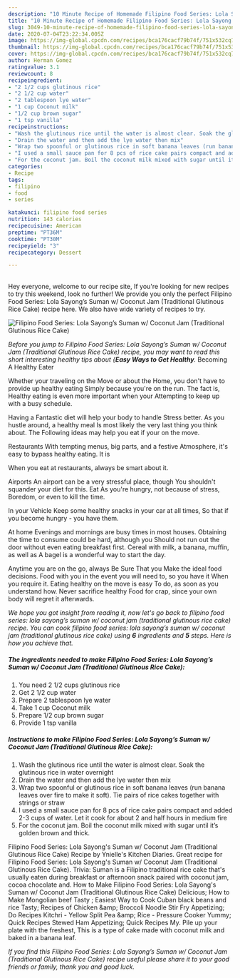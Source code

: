 ```yaml
---
description: "10 Minute Recipe of Homemade Filipino Food Series: Lola Sayong’s Suman w/ Coconut Jam (Traditional Glutinous Rice Cake)"
title: "10 Minute Recipe of Homemade Filipino Food Series: Lola Sayong’s Suman w/ Coconut Jam (Traditional Glutinous Rice Cake)"
slug: 3049-10-minute-recipe-of-homemade-filipino-food-series-lola-sayongs-suman-w-coconut-jam-traditional-glutinous-rice-cake
date: 2020-07-04T23:22:34.005Z
image: https://img-global.cpcdn.com/recipes/bca176cacf79b74f/751x532cq70/filipino-food-series-lola-sayongs-suman-w-coconut-jam-traditional-glutinous-rice-cake-recipe-main-photo.jpg
thumbnail: https://img-global.cpcdn.com/recipes/bca176cacf79b74f/751x532cq70/filipino-food-series-lola-sayongs-suman-w-coconut-jam-traditional-glutinous-rice-cake-recipe-main-photo.jpg
cover: https://img-global.cpcdn.com/recipes/bca176cacf79b74f/751x532cq70/filipino-food-series-lola-sayongs-suman-w-coconut-jam-traditional-glutinous-rice-cake-recipe-main-photo.jpg
author: Herman Gomez
ratingvalue: 3.1
reviewcount: 8
recipeingredient:
- "2 1/2 cups glutinous rice"
- "2 1/2 cup water"
- "2 tablespoon lye water"
- "1 cup Coconut milk"
- "1/2 cup brown sugar"
- "1 tsp vanilla"
recipeinstructions:
- "Wash the glutinous rice until the water is almost clear. Soak the glutinous rice in water overnight"
- "Drain the water and then add the lye water then mix"
- "Wrap two spoonful or glutinous rice in soft banana leaves (run banana leaves over fire to make it soft). Tie pairs of rice cakes together with strings or straw"
- "I used a small sauce pan for 8 pcs of rice cake pairs compact and added 2-3 cups of water. Let it cook for about 2 and half hours in medium fire"
- "For the coconut jam. Boil the coconut milk mixed with sugar until it’s golden brown and thick."
categories:
- Recipe
tags:
- filipino
- food
- series

katakunci: filipino food series 
nutrition: 143 calories
recipecuisine: American
preptime: "PT36M"
cooktime: "PT30M"
recipeyield: "3"
recipecategory: Dessert

---
```

<br>
Hey everyone, welcome to our recipe site, If you're looking for new recipes to try this weekend, look no further! We provide you only the perfect Filipino Food Series: Lola Sayong’s Suman w/ Coconut Jam (Traditional Glutinous Rice Cake) recipe here. We also have wide variety of recipes to try.
<br>


![Filipino Food Series: Lola Sayong’s Suman w/ Coconut Jam (Traditional Glutinous Rice Cake)](https://img-global.cpcdn.com/recipes/bca176cacf79b74f/751x532cq70/filipino-food-series-lola-sayongs-suman-w-coconut-jam-traditional-glutinous-rice-cake-recipe-main-photo.jpg)

<i>Before you jump to Filipino Food Series: Lola Sayong’s Suman w/ Coconut Jam (Traditional Glutinous Rice Cake) recipe, you may want to read this short interesting healthy tips about {<strong>Easy Ways to Get Healthy</strong>.</i>
Becoming A Healthy Eater

Whether your traveling on the Move or about the
Home, you don't have to provide up healthy eating
Simply because you're on the run. The fact is,
Healthy eating is even more important when your
Attempting to keep up with a busy schedule.

Having a Fantastic diet will help your body to handle
Stress better. As you hustle around, a healthy meal
Is most likely the very last thing you think about. The
Following ideas may help you eat if your on the move.

Restaurants
With tempting menus, big parts, and a festive
Atmosphere, it's easy to bypass healthy eating. It is 


When you eat at restaurants, always be smart
about it.

Airports
An airport can be a very stressful place, though 
You shouldn't squander your diet for this. Eat
As you're hungry, not because of stress,
Boredom, or even to kill the time.

In your Vehicle 
Keep some healthy snacks in your car at all times,
So that if you become hungry - you have them.

At home
Evenings and mornings are busy times in most houses.
Obtaining the time to consume could be hard, although you
Should not run out the door without even eating breakfast
first. Cereal with milk, a banana, muffin, as well as 
A bagel is a wonderful way to start the day.

Anytime you are on the go, always Be Sure That you
Make the ideal food decisions. 
Food with you in the event you will need to, so you have it
When you require it. Eating healthy on the move is easy
To do, as soon as you understand how. Never sacrifice healthy
Food for crap, since your own body will regret it afterwards.


<i>We hope you got insight from reading it, now let's go back to filipino food series: lola sayong’s suman w/ coconut jam (traditional glutinous rice cake) recipe. You can cook filipino food series: lola sayong’s suman w/ coconut jam (traditional glutinous rice cake) using <strong>6</strong> ingredients and <strong>5</strong> steps. Here is how you achieve that.
</i>

##### The ingredients needed to make Filipino Food Series: Lola Sayong’s Suman w/ Coconut Jam (Traditional Glutinous Rice Cake):

1. You need 2 1/2 cups glutinous rice
1. Get 2 1/2 cup water
1. Prepare 2 tablespoon lye water
1. Take 1 cup Coconut milk
1. Prepare 1/2 cup brown sugar
1. Provide 1 tsp vanilla


##### Instructions to make Filipino Food Series: Lola Sayong’s Suman w/ Coconut Jam (Traditional Glutinous Rice Cake):

1. Wash the glutinous rice until the water is almost clear. Soak the glutinous rice in water overnight
1. Drain the water and then add the lye water then mix
1. Wrap two spoonful or glutinous rice in soft banana leaves (run banana leaves over fire to make it soft). Tie pairs of rice cakes together with strings or straw
1. I used a small sauce pan for 8 pcs of rice cake pairs compact and added 2-3 cups of water. Let it cook for about 2 and half hours in medium fire
1. For the coconut jam. Boil the coconut milk mixed with sugar until it’s golden brown and thick.


Filipino Food Series: Lola Sayong&#39;s Suman w/ Coconut Jam (Traditional Glutinous Rice Cake) Recipe by Ynielle&#39;s Kitchen Diaries. Great recipe for Filipino Food Series: Lola Sayong&#39;s Suman w/ Coconut Jam (Traditional Glutinous Rice Cake). Trivia: Suman is a Filipino traditional rice cake that&#39;s usually eaten during breakfast or afternoon snack paired with coconut jam, cocoa chocolate and. How to Make Filipino Food Series: Lola Sayong&#39;s Suman w/ Coconut Jam (Traditional Glutinous Rice Cake) Delicious; How to Make Mongolian beef Tasty ; Easiest Way to Cook Cuban black beans and rice Tasty; Recipes of Chicken &amp;amp; Broccoli Noodle Stir Fry Appetizing; Do Recipes Kitchri - Yellow Split Pea &amp;amp; Rice - Pressure Cooker Yummy; Quick Recipes Stewed Ham Appetizing; Quick Recipes My. Pile up your plate with the freshest, This is a type of cake made with coconut milk and baked in a banana leaf. 

<i>If you find this Filipino Food Series: Lola Sayong’s Suman w/ Coconut Jam (Traditional Glutinous Rice Cake) recipe useful please share it to your good friends or family, thank you and good luck.</i>
